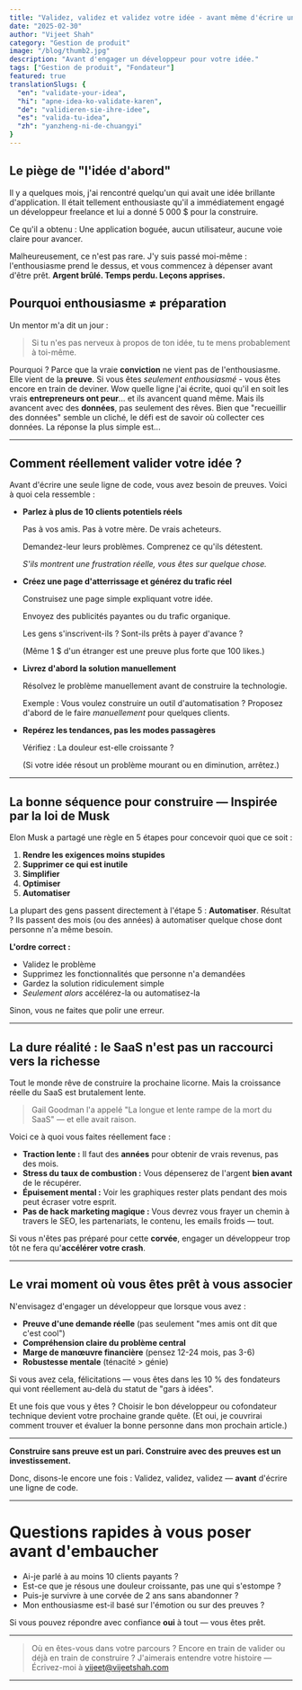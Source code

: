 ```yaml
---
title: "Validez, validez et validez votre idée - avant même d'écrire une ligne de code"
date: "2025-02-30"
author: "Vijeet Shah"
category: "Gestion de produit"
image: "/blog/thumb2.jpg"
description: "Avant d'engager un développeur pour votre idée."
tags: ["Gestion de produit", "Fondateur"]
featured: true
translationSlugs: {
  "en": "validate-your-idea",
  "hi": "apne-idea-ko-validate-karen",
  "de": "validieren-sie-ihre-idee",
  "es": "valida-tu-idea",
  "zh": "yanzheng-ni-de-chuangyi"
}
---
```


## Le piège de "l'idée d'abord"

Il y a quelques mois, j'ai rencontré quelqu'un qui avait une idée brillante d'application. Il était tellement enthousiaste qu'il a immédiatement engagé un développeur freelance et lui a donné 5 000 $ pour la construire.

Ce qu'il a obtenu : Une application boguée, aucun utilisateur, aucune voie claire pour avancer.

Malheureusement, ce n'est pas rare. J'y suis passé moi-même : l'enthousiasme prend le dessus, et vous commencez à dépenser avant d'être prêt. **Argent brûlé. Temps perdu. Leçons apprises.**

## Pourquoi enthousiasme ≠ préparation

Un mentor m'a dit un jour :

> Si tu n'es pas nerveux à propos de ton idée, tu te mens probablement à toi-même.
> 

Pourquoi ? Parce que la vraie **conviction** ne vient pas de l'enthousiasme. Elle vient de la **preuve**. Si vous êtes *seulement enthousiasmé* - vous êtes encore en train de deviner. Wow quelle ligne j'ai écrite, quoi qu'il en soit les vrais **entrepreneurs ont peur**... et ils avancent quand même. Mais ils avancent avec des **données**, pas seulement des rêves. Bien que "recueillir des données" semble un cliché, le défi est de savoir où collecter ces données. La réponse la plus simple est...

---

## Comment réellement valider votre idée ?

Avant d'écrire une seule ligne de code, vous avez besoin de preuves. Voici à quoi cela ressemble :

- **Parlez à plus de 10 clients potentiels réels**
    
    Pas à vos amis. Pas à votre mère. De vrais acheteurs.
    
    Demandez-leur leurs problèmes. Comprenez ce qu'ils détestent.
    
    *S'ils montrent une frustration réelle, vous êtes sur quelque chose.*
    
- **Créez une page d'atterrissage et générez du trafic réel**
    
    Construisez une page simple expliquant votre idée.
    
    Envoyez des publicités payantes ou du trafic organique.
    
    Les gens s'inscrivent-ils ? Sont-ils prêts à payer d'avance ?
    
    (Même 1 $ d'un étranger est une preuve plus forte que 100 likes.)
    
- **Livrez d'abord la solution manuellement**
    
    Résolvez le problème manuellement avant de construire la technologie.
    
    Exemple : Vous voulez construire un outil d'automatisation ? Proposez d'abord de le faire *manuellement* pour quelques clients.
    
- **Repérez les tendances, pas les modes passagères**
    
    Vérifiez : La douleur est-elle croissante ?
    
    (Si votre idée résout un problème mourant ou en diminution, arrêtez.)
    

---

## La bonne séquence pour construire — Inspirée par la loi de Musk

Elon Musk a partagé une règle en 5 étapes pour concevoir quoi que ce soit :

1. **Rendre les exigences moins stupides**
2. **Supprimer ce qui est inutile**
3. **Simplifier**
4. **Optimiser**
5. **Automatiser**

La plupart des gens passent directement à l'étape 5 : **Automatiser**. Résultat ? Ils passent des mois (ou des années) à automatiser quelque chose dont personne n'a même besoin.

**L'ordre correct :**

- Validez le problème
- Supprimez les fonctionnalités que personne n'a demandées
- Gardez la solution ridiculement simple
- *Seulement alors* accélérez-la ou automatisez-la

Sinon, vous ne faites que polir une erreur.

---

## La dure réalité : le SaaS n'est pas un raccourci vers la richesse

Tout le monde rêve de construire la prochaine licorne. Mais la croissance réelle du SaaS est brutalement lente.

> Gail Goodman l'a appelé "La longue et lente rampe de la mort du SaaS" — et elle avait raison.
> 

Voici ce à quoi vous faites réellement face :

- **Traction lente :** Il faut des **années** pour obtenir de vrais revenus, pas des mois.
- **Stress du taux de combustion :** Vous dépenserez de l'argent **bien avant** de le récupérer.
- **Épuisement mental :** Voir les graphiques rester plats pendant des mois peut écraser votre esprit.
- **Pas de hack marketing magique :** Vous devrez vous frayer un chemin à travers le SEO, les partenariats, le contenu, les emails froids — tout.

Si vous n'êtes pas préparé pour cette **corvée**, engager un développeur trop tôt ne fera qu'**accélérer votre crash**.

---

## Le vrai moment où vous êtes prêt à vous associer

N'envisagez d'engager un développeur que lorsque vous avez :

- **Preuve d'une demande réelle** (pas seulement "mes amis ont dit que c'est cool")
- **Compréhension claire du problème central**
- **Marge de manœuvre financière** (pensez 12-24 mois, pas 3-6)
- **Robustesse mentale** (ténacité > génie)

Si vous avez cela, félicitations — vous êtes dans les 10 % des fondateurs qui vont réellement au-delà du statut de "gars à idées".

Et une fois que vous y êtes ? Choisir le bon développeur ou cofondateur technique devient votre prochaine grande quête. (Et oui, je couvrirai comment trouver et évaluer la bonne personne dans mon prochain article.)

---

**Construire sans preuve est un pari. Construire avec des preuves est un investissement.**

Donc, disons-le encore une fois : Validez, validez, validez — **avant** d'écrire une ligne de code.

---

# Questions rapides à vous poser avant d'embaucher

- Ai-je parlé à au moins 10 clients payants ?
- Est-ce que je résous une douleur croissante, pas une qui s'estompe ?
- Puis-je survivre à une corvée de 2 ans sans abandonner ?
- Mon enthousiasme est-il basé sur l'émotion ou sur des preuves ?

Si vous pouvez répondre avec confiance **oui** à tout — vous êtes prêt.

---

> Où en êtes-vous dans votre parcours ? Encore en train de valider ou déjà en train de construire ?
J'aimerais entendre votre histoire — Écrivez-moi à vijeet@vijeetshah.com
> 

---